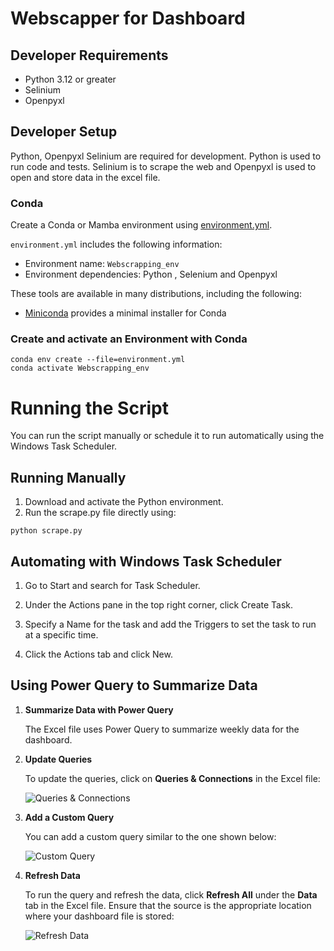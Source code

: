 # Webscapper for Dashboard

## Developer Requirements

- Python 3.12 or greater
- Selinium
- Openpyxl

## Developer Setup

Python, Openpyxl Selinium are  required for development. Python is used to
run code and tests. Selinium is to scrape the web and Openpyxl is used to open and store data in the excel file.

### Conda

Create a Conda or Mamba environment using [environment.yml](/environment.yml).

`environment.yml` includes the following information:

- Environment name: `Webscrapping_env`
- Environment dependencies: Python , Selenium and Openpyxl

These tools are available in many distributions, including the following:

- [Miniconda](https://docs.anaconda.com/free/miniconda/index.html) provides a
  minimal installer for Conda

### Create and activate an Environment with Conda

```shell
conda env create --file=environment.yml
conda activate Webscrapping_env
```
# Running the Script

You can run the script manually or schedule it to run automatically using the Windows Task Scheduler.

## Running Manually
1. Download and activate the Python environment.
2. Run the scrape.py file directly using:
```shell
python scrape.py
```
## Automating with Windows Task Scheduler 
1. Go to Start and search for Task Scheduler.

2. Under the Actions pane in the top right corner, click Create Task.

3. Specify a Name for the task and add the Triggers to set the task to run at a specific time.

4. Click the Actions tab and click New.

## Using Power Query to Summarize Data

1. **Summarize Data with Power Query**

   The Excel file uses Power Query to summarize weekly data for the dashboard.

2. **Update Queries**

   To update the queries, click on **Queries & Connections** in the Excel file:

   ![Queries & Connections](https://github.com/user-attachments/assets/0a8fb5b1-b314-4f61-93b4-60e89d1de69c)

3. **Add a Custom Query**

   You can add a custom query similar to the one shown below:

   ![Custom Query](https://github.com/user-attachments/assets/ae872101-8ea1-4994-a3fa-0f67c2bd12e0)

4. **Refresh Data**

   To run the query and refresh the data, click **Refresh All** under the **Data** tab in the Excel file. Ensure that the source is the appropriate location where your dashboard file is stored:

   ![Refresh Data](https://github.com/user-attachments/assets/11dffed8-a361-47b8-9caf-4d386f80d1f8)




